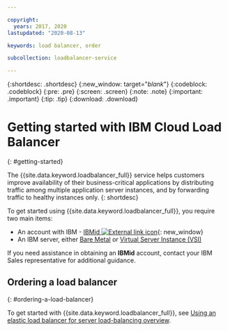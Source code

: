```yaml
---

copyright:
  years: 2017, 2020
lastupdated: "2020-08-13"

keywords: load balancer, order

subcollection: loadbalancer-service

---
```


{:shortdesc: .shortdesc}
{:new_window: target="_blank_"}
{:codeblock: .codeblock}
{:pre: .pre}
{:screen: .screen}
{:note: .note}
{:important: .important}
{:tip: .tip}
{:download: .download}


# Getting started with IBM Cloud Load Balancer 
{: #getting-started}

The {{site.data.keyword.loadbalancer_full}} service helps customers improve availability of their business-critical applications by distributing traffic among multiple application server instances, and by forwarding traffic to healthy instances only. 
{: shortdesc}

To get started using {{site.data.keyword.loadbalancer_full}}, you require two main items: 

* An account with IBM - [IBMid ![External link icon](../../icons/launch-glyph.svg "External link icon")](https://www.ibm.com/account/us-en/signup/register.html){: new_window}
* An IBM server, either [Bare Metal](/docs/bare-metal?topic=bare-metal-getting-started) or [Virtual Server Instance (VSI)](/docs/vsi)

If you need assistance in obtaining an **IBMid** account, contact your IBM Sales representative for additional guidance.

## Ordering a load balancer
{: #ordering-a-load-balancer}

To get started with {{site.data.keyword.loadbalancer_full}}, see [Using an elastic load balancer for server load-balancing overview](/docs/loadbalancer-service?topic=loadbalancer-service-creating-and-using-an-ibm-cloud-load-balancer-for-elastic-server-load-balancing).
